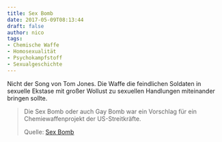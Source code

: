 ```yaml
---
title: Sex Bomb
date: 2017-05-09T08:13:44
draft: false
author: nico
tags:
- Chemische Waffe
- Homosexualität
- Psychokampfstoff
- Sexualgeschichte
---
```


Nicht der Song von Tom Jones. Die Waffe die feindlichen Soldaten in sexuelle Ekstase mit großer Wollust zu sexuellen Handlungen miteinander bringen sollte.

> Die Sex Bomb oder auch Gay Bomb war ein Vorschlag für ein Chemiewaffenprojekt
> der US-Streitkräfte.
>
> Quelle: [Sex Bomb](https://de.wikipedia.org/wiki/Sex_Bomb)